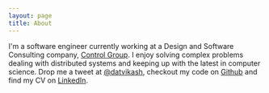```yaml
---
layout: page
title: About
---
```


I'm a software engineer currently working at a Design and Software Consulting company, [Control Group](http://www.controlgroup.com). I enjoy solving complex problems dealing with distributed systems and keeping up with the latest in computer science. 
Drop me a tweet at [@datvikash](http://twitter.com/datvikash), checkout my code on [Github](http://github.com/dat-vikash) and find my CV on [LinkedIn](http://www.linkedin.com/in/vikashdat).
